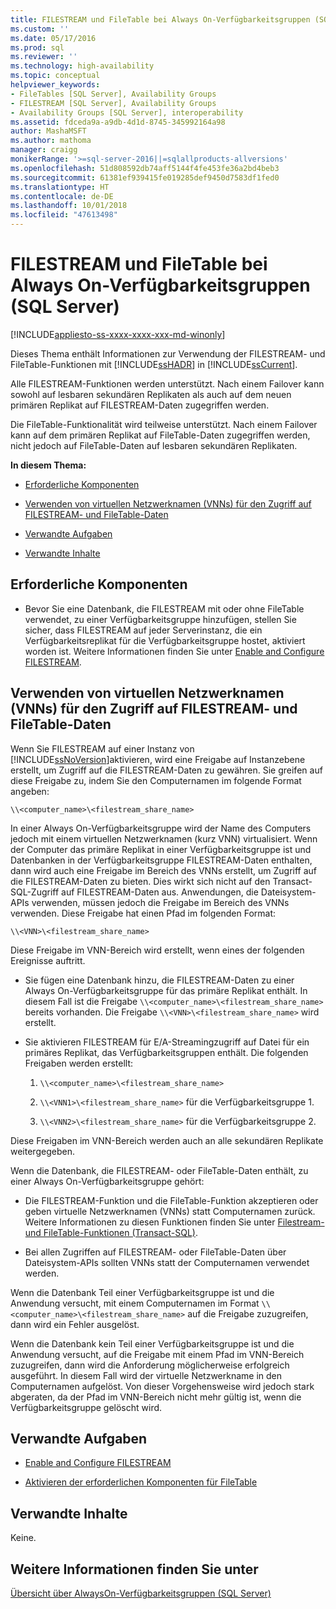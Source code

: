 ```yaml
---
title: FILESTREAM und FileTable bei Always On-Verfügbarkeitsgruppen (SQL Server) | Microsoft-Dokumentation
ms.custom: ''
ms.date: 05/17/2016
ms.prod: sql
ms.reviewer: ''
ms.technology: high-availability
ms.topic: conceptual
helpviewer_keywords:
- FileTables [SQL Server], Availability Groups
- FILESTREAM [SQL Server], Availability Groups
- Availability Groups [SQL Server], interoperability
ms.assetid: fdceda9a-a9db-4d1d-8745-345992164a98
author: MashaMSFT
ms.author: mathoma
manager: craigg
monikerRange: '>=sql-server-2016||=sqlallproducts-allversions'
ms.openlocfilehash: 51d808592db74aff5144f4fe453fe36a2bd4beb3
ms.sourcegitcommit: 61381ef939415fe019285def9450d7583df1fed0
ms.translationtype: HT
ms.contentlocale: de-DE
ms.lasthandoff: 10/01/2018
ms.locfileid: "47613498"
---
```

# <a name="filestream-and-filetable-with-always-on-availability-groups-sql-server"></a>FILESTREAM und FileTable bei Always On-Verfügbarkeitsgruppen (SQL Server)

[!INCLUDE[appliesto-ss-xxxx-xxxx-xxx-md-winonly](../../../includes/appliesto-ss-xxxx-xxxx-xxx-md-winonly.md)]

  Dieses Thema enthält Informationen zur Verwendung der FILESTREAM- und FileTable-Funktionen mit [!INCLUDE[ssHADR](../../../includes/sshadr-md.md)] in [!INCLUDE[ssCurrent](../../../includes/sscurrent-md.md)].  
  
 Alle FILESTREAM-Funktionen werden unterstützt. Nach einem Failover kann sowohl auf lesbaren sekundären Replikaten als auch auf dem neuen primären Replikat auf FILESTREAM-Daten zugegriffen werden.  
  
 Die FileTable-Funktionalität wird teilweise unterstützt. Nach einem Failover kann auf dem primären Replikat auf FileTable-Daten zugegriffen werden, nicht jedoch auf FileTable-Daten auf lesbaren sekundären Replikaten.  
  
 **In diesem Thema:**  
  
-   [Erforderliche Komponenten](#Prerequisites)  
  
-   [Verwenden von virtuellen Netzwerknamen (VNNs) für den Zugriff auf FILESTREAM- und FileTable-Daten](#vnn)  
  
-   [Verwandte Aufgaben](#RelatedTasks)  
  
-   [Verwandte Inhalte](#RelatedContent)  
  
##  <a name="Prerequisites"></a> Erforderliche Komponenten  
  
-   Bevor Sie eine Datenbank, die FILESTREAM mit oder ohne FileTable verwendet, zu einer Verfügbarkeitsgruppe hinzufügen, stellen Sie sicher, dass FILESTREAM auf jeder Serverinstanz, die ein Verfügbarkeitsreplikat für die Verfügbarkeitsgruppe hostet, aktiviert worden ist. Weitere Informationen finden Sie unter [Enable and Configure FILESTREAM](../../../relational-databases/blob/enable-and-configure-filestream.md).  
  
##  <a name="vnn"></a> Verwenden von virtuellen Netzwerknamen (VNNs) für den Zugriff auf FILESTREAM- und FileTable-Daten  
 Wenn Sie FILESTREAM auf einer Instanz von [!INCLUDE[ssNoVersion](../../../includes/ssnoversion-md.md)]aktivieren, wird eine Freigabe auf Instanzebene erstellt, um Zugriff auf die FILESTREAM-Daten zu gewähren. Sie greifen auf diese Freigabe zu, indem Sie den Computernamen im folgende Format angeben:  
  
 `\\<computer_name>\<filestream_share_name>`  
  
 In einer Always On-Verfügbarkeitsgruppe wird der Name des Computers jedoch mit einem virtuellen Netzwerknamen (kurz VNN) virtualisiert. Wenn der Computer das primäre Replikat in einer Verfügbarkeitsgruppe ist und Datenbanken in der Verfügbarkeitsgruppe FILESTREAM-Daten enthalten, dann wird auch eine Freigabe im Bereich des VNNs erstellt, um Zugriff auf die FILESTREAM-Daten zu bieten. Dies wirkt sich nicht auf den Transact-SQL-Zugriff auf FILESTREAM-Daten aus. Anwendungen, die Dateisystem-APIs verwenden, müssen jedoch die Freigabe im Bereich des VNNs verwenden. Diese Freigabe hat einen Pfad im folgenden Format:  
  
 `\\<VNN>\<filestream_share_name>`  
  
 Diese Freigabe im VNN-Bereich wird erstellt, wenn eines der folgenden Ereignisse auftritt.  
  
-   Sie fügen eine Datenbank hinzu, die FILESTREAM-Daten zu einer Always On-Verfügbarkeitsgruppe für das primäre Replikat enthält. In diesem Fall ist die Freigabe `\\<computer_name>\<filestream_share_name>` bereits vorhanden. Die Freigabe `\\<VNN>\<filestream_share_name>` wird erstellt.  
  
-   Sie aktivieren FILESTREAM für E/A-Streamingzugriff auf Datei für ein primäres Replikat, das Verfügbarkeitsgruppen enthält. Die folgenden Freigaben werden erstellt:  
  
    1.  `\\<computer_name>\<filestream_share_name>`  
  
    2.  `\\<VNN1>\<filestream_share_name>` für die Verfügbarkeitsgruppe 1.  
  
    3.  `\\<VNN2>\<filestream_share_name>` für die Verfügbarkeitsgruppe 2.  
  
 Diese Freigaben im VNN-Bereich werden auch an alle sekundären Replikate weitergegeben.  
  
 Wenn die Datenbank, die FILESTREAM- oder FileTable-Daten enthält, zu einer Always On-Verfügbarkeitsgruppe gehört:  
  
-   Die FILESTREAM-Funktion und die FileTable-Funktion akzeptieren oder geben virtuelle Netzwerknamen (VNNs) statt Computernamen zurück. Weitere Informationen zu diesen Funktionen finden Sie unter [Filestream- und FileTable-Funktionen &#40;Transact-SQL&#41;](../../../relational-databases/system-functions/filestream-and-filetable-functions-transact-sql.md).  
  
-   Bei allen Zugriffen auf FILESTREAM- oder FileTable-Daten über Dateisystem-APIs sollten VNNs statt der Computernamen verwendet werden.  
  
 Wenn die Datenbank Teil einer Verfügbarkeitsgruppe ist und die Anwendung versucht, mit einem Computernamen im Format `\\<computer_name>\<filestream_share_name>` auf die Freigabe zuzugreifen, dann wird ein Fehler ausgelöst.  
  
 Wenn die Datenbank kein Teil einer Verfügbarkeitsgruppe ist und die Anwendung versucht, auf die Freigabe mit einem Pfad im VNN-Bereich zuzugreifen, dann wird die Anforderung möglicherweise erfolgreich ausgeführt. In diesem Fall wird der virtuelle Netzwerkname in den Computernamen aufgelöst. Von dieser Vorgehensweise wird jedoch stark abgeraten, da der Pfad im VNN-Bereich nicht mehr gültig ist, wenn die Verfügbarkeitsgruppe gelöscht wird.  
  
##  <a name="RelatedTasks"></a> Verwandte Aufgaben  
  
-   [Enable and Configure FILESTREAM](../../../relational-databases/blob/enable-and-configure-filestream.md)  
  
-   [Aktivieren der erforderlichen Komponenten für FileTable](../../../relational-databases/blob/enable-the-prerequisites-for-filetable.md)  
  
##  <a name="RelatedContent"></a> Verwandte Inhalte  
 Keine.  
  
## <a name="see-also"></a>Weitere Informationen finden Sie unter  
 [Übersicht über AlwaysOn-Verfügbarkeitsgruppen &#40;SQL Server&#41;](../../../database-engine/availability-groups/windows/overview-of-always-on-availability-groups-sql-server.md)  
  
  
